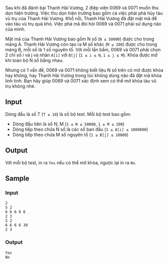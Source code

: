 Sau khi đã đánh bại Thanh Hải Vương, 2 điệp viên 0069 và 0071 muốn thu dọn hiện trường. Việc thu dọn hiện trường bao gồm cả việc phải phá hủy tàu vũ trụ của Thanh Hải Vương. Khổ nỗi, Thanh Hải Vương đã đặt mật mã để vào tàu vũ trụ quá khó. Việc phá mã đòi hỏi 0069 và 0071 phải sử dụng não của mình.

Mật mã của Thanh Hải Vương bao gồm N số (`N ≤ 50000`) được cho trong mảng A. Thanh Hải Vương còn tạo ra M số khác (`M ≤ 200`) được cho trong mảng B, mỗi số là 1 số nguyên tố. Với mỗi lần bấm, 0069 và 0071 phải chọn 2 chỉ số i và j và nhân `A[i]` với `B[j]` (`1 ≤ i ≤ N`, `1 ≤ j ≤ M`). Khóa được mở khi toàn bộ N số bằng nhau.

Nhưng có 1 vấn đề, 0069 và 0071 không biết liệu N số trên có mở được khóa hay không, hay Thanh Hải Vương trong lúc không dùng não đã đặt mã khóa linh tinh. Bạn hãy giúp 0069 và 0071 xác định xem có thể mở khóa tàu vũ trụ không nhé.

## Input

Dòng đầu là số T (`T ≤ 10`) là số bộ test. Mỗi bộ test bao gồm:
+ Dòng đầu tiên là số N, M (`1 ≤ N ≤ 50000`, `1 ≤ M ≤ 200`)
+ Dòng tiếp theo chứa N số là các số ban đầu (`1 ≤ A[i] ≤ 1000000`)
+ Dòng tiếp theo chứa M số nguyên tố (`1 ≤ B[j] ≤ 10000`)

## Output

Với mỗi bộ test, in ra `Yes` nếu có thể mở khóa, ngược lại in ra `No`.

## Sample

### Input
```
2
5 2
6 6 6 6 6
2 3
5 2
6 6 6 6 30
2 3
```

### Output
```
Yes
No
```
